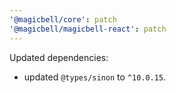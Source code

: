 ```yaml
---
'@magicbell/core': patch
'@magicbell/magicbell-react': patch
---
```


Updated dependencies:

- updated `@types/sinon` to `^10.0.15`.
